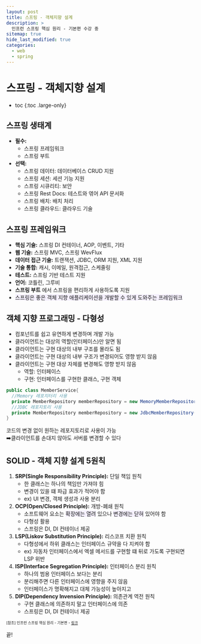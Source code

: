 ```yaml
---
layout: post
title: 스프링 - 객체지향 설계
description: >
  인프런 스프링 핵심 원리 - 기본편 수강 중
sitemap: true
hide_last_modified: true
categories:
  - web
  - spring
---
```


# 스프링 - 객체지향 설계

* toc
{:toc .large-only}

## 스프링 생태계

- __필수:__
  - 스프링 프레임워크
  - 스프링 부트
- __선택:__
  - 스프링 데이터: 데이터베이스 CRUD 지원
  - 스프링 세션: 세션 기능 지원
  - 스프링 시큐리티: 보안
  - 스프링 Rest Docs: 테스트와 엮어 API 문서화
  - 스프링 배치: 배치 처리
  - 스프링 클라우드: 클라우드 기술

## 스프링 프레임워크

- __핵심 기술:__ 스프링 DI 컨테이너, AOP, 이벤트, 기타
- __웹 기술:__ 스프링 MVC, 스프링 WevFlux
- __데이터 접근 기술:__ 트랜잭션, JDBC, ORM 지원, XML 지원
- __기술 통합:__ 캐시, 이메일, 원격접근, 스케줄링
- __테스트:__ 스프링 기반 테스트 지원
- __언어:__ 코틀린, 그루비
- __스프링 부트__ 에서 스프링을 편리하게 사용하도록 지원
- <span style='background-color: #f5f0ff'>스프링은 좋은 객체 지향 애플리케이션을 개발할 수 있게 도와주는 프레임워크</span>

## 객체 지향 프로그래밍 - 다형성

- 컴포넌트를 쉽고 유연하게 변경하며 개발 가능
- 클라이언트는 대상의 역할(인터페이스)만 알면 됨
- 클라이언트는 구현 대상의 내부 구조를 몰라도 됨
- 클라이언트는 구현 대상의 내부 구조가 변경되어도 영향 받지 않음
- 클라이언트는 구현 대상 자체를 변경해도 영향 받지 않음
  - 역할: 인터페이스
  - 구현: 인터페이스를 구현한 클래스, 구현 객체

```java
public class MemberService{
  //Memory 레포지터리 사용
  private MemberRepository memberRepository = new MemoryMemberRepository();
  //JDBC 레포지토리 사용
  private MemberRepository memberRepository = new JdbcMemberRepository();
}
```
코드의 변경 없이 원하는 레포지토리로 사용이 가능  
➡️클라이언트를 손대지 않아도 서버를 변경할 수 있다

## SOLID - 객체 지향 설계 5원칙

1. __SRP(Single Responsibility Principle):__ 단일 책임 원칙
    - 한 클래스는 하나의 책임만 가져야 힘
    - 변경이 있을 떄 파급 효과가 적어야 함
    - ex) UI 변경, 객체 생성과 사용 분리
2. __OCP(Open/Closed Principle):__ 개방-폐쇄 원칙
    - 소프트웨어 요소는 <span style='background-color: #f5f0ff'>확장에는 열려</span> 있으나 <span style='background-color: #f5f0ff'>변경에는 닫혀</span> 있어야 함
    - 다형성 활용
    - 스프링은 DI, DI 컨테이너 제공
3. __LSP(Liskov Substitution Principle):__ 리스코프 치환 원칙
    - 다형성에서 하위 클래스는 인터페이스 규약을 다 지켜야 함
    - ex) 자동차 인터페이스에서 엑셀 메서드를 구현할 떄 뒤로 가도록 구현되면 LSP 위반
4. __ISP(Interface Segregation Principle):__ 인터페이스 분리 원칙
    - 하나의 범용 인터페이스 보다는 분리
    - 분리해주면 다른 인터페이스에 영향을 주지 않음
    - 인터페이스가 명확해지고 대체 가능성이 높아지고 
5. __DIP(Dependency Invension Principle):__ 의존관계 역전 원칙
    - 구현 클래스에 의존하지 말고 인터페이스에 의존
    - 스프링은 DI, DI 컨테이너 제공





<span style="font-size:70%">[참조] 인프런 스프링 핵심 원리 - 기본편 - [링크](https://www.inflearn.com/course/%EC%8A%A4%ED%94%84%EB%A7%81-%ED%95%B5%EC%8B%AC-%EC%9B%90%EB%A6%AC-%EA%B8%B0%EB%B3%B8%ED%8E%B8)</span>

끝!
